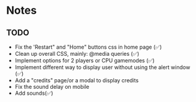 # Notes

## TODO

- Fix the 'Restart" and "Home" buttons css in home page (✅) 
- Clean up overall CSS, mainly: @media queries (✅)
- Implement options for 2 players or CPU gamemodes (✅)
- Implement different way to display user without using the alert window (✅)
- Add a "credits" page/or a modal to display credits
- Fix the sound delay on mobile
- Add sounds(✅)
